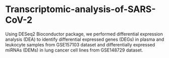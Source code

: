 # Transcriptomic-analysis-of-SARS-CoV-2

Using DESeq2 Bioconductor package, we performed differential expression analysis (DEA) to identify differential expressed genes (DEGs) in plasma and leukocyte samples from GSE157103 dataset and differentially expressed miRNAs (DEMs) in lung cancer cell lines from GSE148729 dataset.
